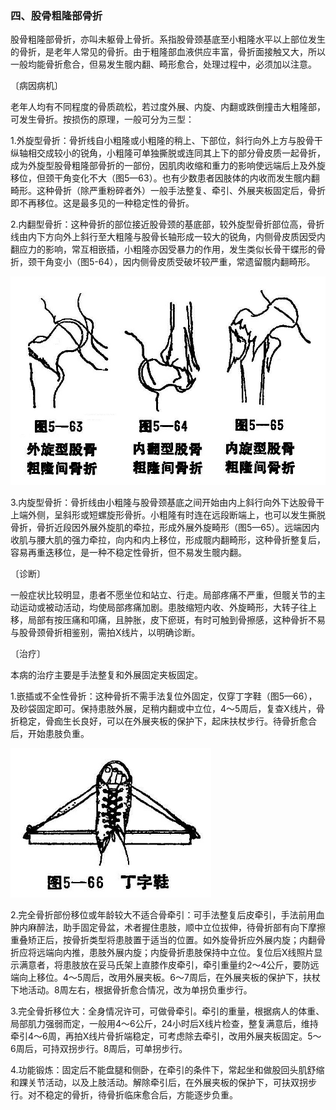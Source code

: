 ### 四、股骨粗隆部骨折

股骨粗隆部骨折，亦叫未躯骨上骨折。系指股骨颈基底至小粗隆水平以上部位发生的骨折，是老年人常见的骨折。由于粗隆部血液供应丰富，骨折面接触又大，所以一般均能骨折愈合，但易发生髋内翻、畸形愈合，处理过程中，必须加以注意。

〔病因病机〕

老年人均有不同程度的骨质疏松，若过度外展、内旋、内翻或跌倒撞击大粗隆部，可发生骨折。按损伤的原理，一般可分为三型：

1.外旋型骨折：骨折线自小粗隆或小粗隆的稍上、下部位，斜行向外上方与股骨干纵轴相交成较小的锐角，小粗隆可单独撕脱或连同其上下的部分骨皮质一起骨折，成为外旋型股骨粗隆部骨折的一部份，因肌肉收缩和重力的影响使远端后上及外旋移位，但颈干角变化不大（图5—63）。也有少数患者因肢体的内收而发生髋内翻畸形。这种骨折（除严重粉碎者外）一般手法整复、牵引、外展夹板固定后，骨折即不再移位。这是最多见的一种稳定性的骨折。

2.内翻型骨折：这种骨折的部位接近股骨颈的基底部，较外旋型骨折部位高，骨折线由内下方向外上斜行至大粗隆与股骨长轴形成一较大的锐角，内侧骨皮质因受内翻应力的影响，常互相嵌插，小粗隆亦因受暴力的作用，发生类似长骨干蝶形的骨折，颈干角变小（图5-64），因内侧骨皮质受破坏较严重，常遗留髋内翻畸形。

<img src="img\5-63、5-64、5-65.jpg" style="zoom:70%;" />

3.内旋型骨折：骨折线由小粗隆与股骨颈基底之间开始由内上斜行向外下达股骨干上端外侧，呈斜形或短螺旋形骨折。小粗隆有时连在远段断端上，也可以发生撕脱骨折，骨折近段因外展外旋肌的牵拉，形成外展外旋畸形（图5—65）。远端因内收肌与腰大肌的强力牵拉，向内和内上移位，形成髋内翻畸形，这种骨折整复后，容易再重迭移位，是一种不稳定性骨折，但不易发生髋内翻。

〔诊断〕

一般症状比较明显，患者不愿坐位和站立、行走。局部疼痛不严重，但髋关节的主动运动或被动活动，均使局部疼痛加剧。患肢缩短内收、外旋畸形，大转子往上移，局部有按压痛和叩痛，且肿胀，皮下瘀斑，有时可触到骨擦感，这种骨折不易与股骨颈骨折相鉴别，需拍X线片，以明确诊断。

〔治疗〕

本病的治疗主要是手法整复和外展固定夹板固定。

1.嵌插或不全性骨折：这种骨折不需手法复位外固定，仅穿丁字鞋（图5—66），及砂袋固定即可。保持患肢外展，足稍内翻或中立位，4〜5周后，复查X线片，骨折稳定，骨痂生长良好，可以在外展夹板的保护下，起床扶杖步行。待骨折愈合后，开始患肢负重。

<img src="img\5-66.jpg" style="zoom:70%;" />

2.完全骨折部份移位或年龄较大不适合骨牵引：可手法整复后皮牵引，手法前用血肿内麻醉法，助手固定骨盆，术者握住患肢，顺中立位拔伸，待骨折部有向下摩擦重叠矫正后，按骨折类型将患肢置于适当的位置。如外旋骨折应外展内旋；内翻骨折应将远端向内推，患肢外展内旋；内旋骨折患肢保持中立位。复位后X线照片显示满意者，将患肢放在妥马氏架上直膝作皮牵引，牵引重量约2〜4公斤，要防远端向上移位。4〜5周后，改用外展夹板。6〜7周后，在外展夹板的保护下，扶杖下地活动。8周左右，根据骨折愈合情况，改为单拐负重步行。

3.完全骨折移位大：全身情况许可，可做骨牵引。牵引的重量，根据病人的体重、局部肌力强弱而定，一般用4〜6公斤，24小时后X线片检查，整复满意后，维持牵引4〜6周，再拍X线片骨折端稳定，可考虑除去牵引，改用外展夹板固定。5〜6周后，可持双拐步行。8周后，可单拐步行。

4.功能锻炼：固定后不能盘腿和侧卧，在牵引的条件下，常起坐和做股回头肌舒缩和踝关节活动，以及上肢活动。解除牵引后，在外展夹板的保护下，可扶双拐步行。对不稳定的骨折，待骨折临床愈合后，方能逐步负重。
